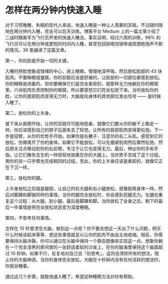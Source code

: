 # 怎样在两分钟内快速入睡

对于习惯晚睡、失眠的现代人来说，快速入睡是一种让人羡慕的天赋。不过随时随地在两分钟内入睡，完全可以后天训练。博客平台 Medium 上的一篇文章介绍了二战时期美军为飞行员开发的快速入睡法。事实证明，经过六周的训练，96% 的飞行员可以在两分钟或更短的时间内入睡，甚至包括刚喝完咖啡或周围枪炮声不断的情况。36 氪编译了这篇文章。

第一，你的脸是开始一切的关键。

入睡时把脸想象成情绪的中心，闭上眼睛，慢慢地深呼吸。然后放松脸部的 43 块肌肉。不要眯眼或皱眉，你的前额应该是舒展的，让脸部的一切部位都感到放松。你的眼睛是闭着的，但你要确保它们是完全柔软的，就那样无力地躺在你的眼窝里。六块肌肉负责控制你的眼窝，所以要感觉它们完全松弛下来。当你放松你的脸，让你的面部肌肉变得无力时，大脑就向身体的其他部位发出信号 —— 是时候入睡了。

第二，放松你的上半身。

接下来从肩膀开始，让你的双肩尽可能地低垂，就像它们要从你的躯干上飘走一样。你应该感到自己的脖子后面失去了知觉。让所有的肩部肌肉变得更松弛。下一步是双臂，从你的优势手开始。如果你是右撇子，注意你的右二头肌。感受到它的放松，仿佛离开了你的身体。如果它不能放松，可以先绷紧肌肉然后骤然松弛。然后把关注点移动到你的右前臂。专注于让它也变得无力。最后，伸出你的手和手指。让它们像失去生机一样轻轻地放置在你的大腿上。当优势手完成了这个过程，用你的另一只手臂也完成相同的过程。至此，你的上半身应该是柔软的，就像它正在下沉一样。

第三，放松你的腿。

上半身放松之后就是腿部。让自己的右大腿和右小腿放松，就像脱离身体一样。然后对脚踝和脚做同样的事情。当你的腿完全放松时，你会感到双腿无力。左腿也重复这个过程：从大腿，到小腿，最后是脚踝和脚。当你放松了全身之后，剩下的最后一件事情是把完全放松状态变为深度睡眠。

第四，不思考任何事情。

怎样在 10 秒里清空大脑，做到这一点呢？你不要去想这一天出了什么问题，明天什么时候该起床等等，想这些事情就足以让你的肌肉不由自主地收缩。相反，你需要保持头脑冷静。你可以通过在头脑中保持一个静态图像来实现这一点。想象你躺在一个完全漆黑的房间里的一张舒适柔软的沙发上，在你的脑海里保持这个画面超过 10 秒钟。如果不行，反复地对自己说「别思考」，这将会清除所有的想法，阻止你的大脑神游。当你的身体完全放松，大脑在十秒钟内没有任何活跃的想法时，你就会睡着。

通过这几个步骤，就能快速入睡了。希望这种睡眠方法对你有帮助。

